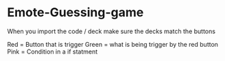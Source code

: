 # Emote-Guessing-game

When you import the code / deck make sure the decks match the buttons

Red = Button that is trigger
Green = what is being trigger by the red button 
Pink = Condition in a if statment


